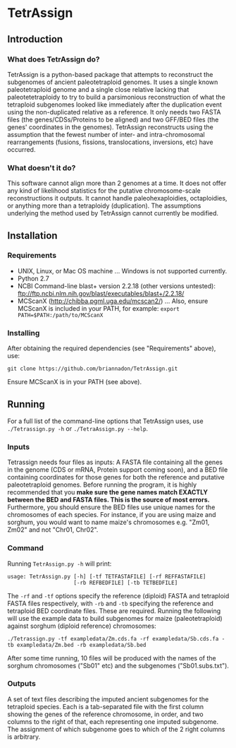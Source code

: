 # TetrAssign

## Introduction
### What does TetrAssign do?
TetrAssign is a python-based package that attempts to reconstruct the subgenomes of ancient paleotetraploid genomes.
It uses a single known paleotetraploid genome and a single close relative lacking that paleotetetraploidy to try to build a parsimonious reconstruction of what the tetraploid subgenomes looked like immediately after the duplication event using the non-duplicated relative as a reference. It only needs two FASTA files (the genes/CDSs/Proteins to be aligned) and two GFF/BED files (the genes' coordinates in the genomes). TetrAssign reconstructs using the assumption that the fewest number of inter- and intra-chromosomal rearrangements (fusions, fissions, translocations, inversions, etc) have occurred. 
### What doesn't it do?
This software cannot align more than 2 genomes at a time. It does not offer any kind of likelihood statistics for the putative chromosome-scale reconstructions it outputs. It cannot handle paleohexaploidies, octaploidies, or anything more than a tetraploidy (duplication). The assumptions underlying the method used by TetrAssign cannot currently be modified. 

## Installation
### Requirements
* UNIX, Linux, or Mac OS machine
... Windows is not supported currently.
* Python 2.7
* NCBI Command-line blast+ version 2.2.18 (other versions untested): ftp://ftp.ncbi.nlm.nih.gov/blast/executables/blast+/2.2.18/
* MCScanX (http://chibba.pgml.uga.edu/mcscan2/)
... Also, ensure MCScanX is included in your PATH, for example: `export PATH=$PATH:/path/to/MCScanX`
### Installing
After obtaining the required dependencies (see "Requirements" above), use:
```
git clone https://github.com/briannadon/TetrAssign.git
```
Ensure MCScanX is in your PATH (see above).
## Running

For a full list of the command-line options that TetrAssign uses, use `./Tetrassign.py -h` or `./TetraAssign.py --help`.

### Inputs
Tetrassign needs four files as inputs: A FASTA file containing all the genes in the genome (CDS or mRNA, Protein support coming soon), and a BED file containing coordinates for those genes for both the reference and putative paleotetraploid genomes. Before running the program, it is highly recommended that you **make sure the gene names match EXACTLY between the BED and FASTA files. This is the source of most errors.** Furthermore, you should ensure the BED files use unique names for the chromosomes of each species. For instance, if you are using maize and sorghum, you would want to name maize's chromosomes e.g. "Zm01, Zm02" and not "Chr01, Chr02".

### Command
Running `TetrAssign.py -h` will print:
```
usage: TetrAssign.py [-h] [-tf TETFASTAFILE] [-rf REFFASTAFILE]
                     [-rb REFBEDFILE] [-tb TETBEDFILE]
```
The `-rf` and `-tf` options specify the reference (diploid) FASTA and tetraploid FASTA files respectively, with `-rb` and `-tb` specifying the reference and tetraploid BED coordinate files.  These are required. Running the following will use the example data to build subgenomes for maize (paleotetraploid) against sorghum (diploid reference) chromosomes:
```
./Tetrassign.py -tf exampledata/Zm.cds.fa -rf exampledata/Sb.cds.fa -tb exampledata/Zm.bed -rb exampledata/Sb.bed
```
After some time running, 10 files will be produced with the names of the sorghum chromosomes ("Sb01" etc) and the subgenomes ("Sb01.subs.txt").

### Outputs
A set of text files describing the imputed ancient subgenomes for the tetraploid species. Each is a tab-separated file with the first column showing the genes of the reference chromosome, in order, and two columns to the right of that, each representing one imputed subgenome.  The assignment of which subgenome goes to which of the 2 right columns is arbitrary.
